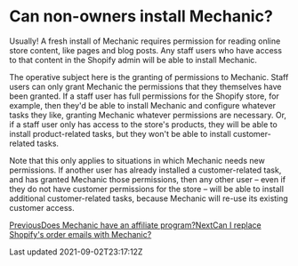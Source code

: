 # Can non-owners install Mechanic?

Usually! A fresh install of Mechanic requires permission for reading online store content, like pages and blog posts. Any staff users who have access to that content in the Shopify admin will be able to install Mechanic.

The operative subject here is the granting of permissions to Mechanic. Staff users can only grant Mechanic the permissions that they themselves have been granted. If a staff user has full permissions for the Shopify store, for example, then they'd be able to install Mechanic and configure whatever tasks they like, granting Mechanic whatever permissions are necessary. Or, if a staff user only has access to the store's products, they will be able to install product-related tasks, but they won't be able to install customer-related tasks.

Note that this only applies to situations in which Mechanic needs new permissions. If another user has already installed a customer-related task, and has granted Mechanic those permissions, then any other user – even if they do not have customer permissions for the store – will be able to install additional customer-related tasks, because Mechanic will re-use its existing customer access.

[PreviousDoes Mechanic have an affiliate program?](/faq/does-mechanic-have-an-affiliate-program)[NextCan I replace Shopify's order emails with Mechanic?](/faq/can-i-replace-shopifys-order-emails-with-mechanic)

Last updated 2021-09-02T23:17:12Z